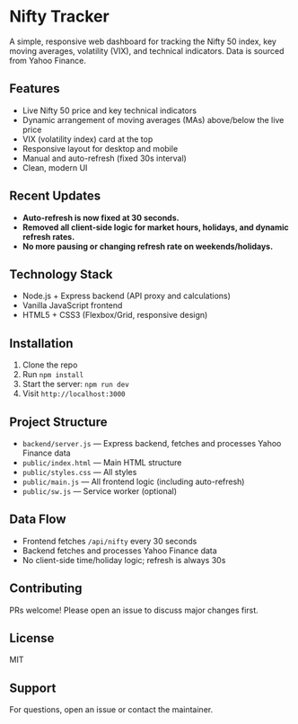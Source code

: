 # Nifty Tracker

A simple, responsive web dashboard for tracking the Nifty 50 index, key moving averages, volatility (VIX), and technical indicators. Data is sourced from Yahoo Finance.

## Features
- Live Nifty 50 price and key technical indicators
- Dynamic arrangement of moving averages (MAs) above/below the live price
- VIX (volatility index) card at the top
- Responsive layout for desktop and mobile
- Manual and auto-refresh (fixed 30s interval)
- Clean, modern UI

## Recent Updates
- **Auto-refresh is now fixed at 30 seconds.**
- **Removed all client-side logic for market hours, holidays, and dynamic refresh rates.**
- **No more pausing or changing refresh rate on weekends/holidays.**

## Technology Stack
- Node.js + Express backend (API proxy and calculations)
- Vanilla JavaScript frontend
- HTML5 + CSS3 (Flexbox/Grid, responsive design)

## Installation
1. Clone the repo
2. Run `npm install`
3. Start the server: `npm run dev`
4. Visit `http://localhost:3000`

## Project Structure
- `backend/server.js` — Express backend, fetches and processes Yahoo Finance data
- `public/index.html` — Main HTML structure
- `public/styles.css` — All styles
- `public/main.js` — All frontend logic (including auto-refresh)
- `public/sw.js` — Service worker (optional)

## Data Flow
- Frontend fetches `/api/nifty` every 30 seconds
- Backend fetches and processes Yahoo Finance data
- No client-side time/holiday logic; refresh is always 30s

## Contributing
PRs welcome! Please open an issue to discuss major changes first.

## License
MIT

## Support
For questions, open an issue or contact the maintainer.
